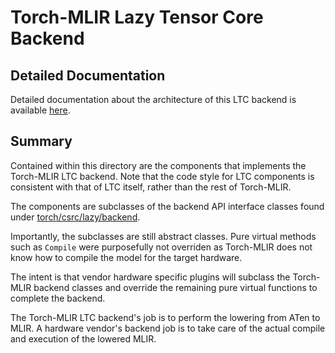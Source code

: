 # Torch-MLIR Lazy Tensor Core Backend

## Detailed Documentation

Detailed documentation about the architecture of this LTC backend is available [here](../../../../docs/ltc_backend.md).

## Summary

Contained within this directory are the components that implements the
Torch-MLIR LTC backend. Note that the code style for LTC components is
consistent with that of LTC itself, rather than the rest of Torch-MLIR.

The components are subclasses of the backend API interface classes found under
[torch/csrc/lazy/backend](https://github.com/pytorch/pytorch/tree/master/torch/csrc/lazy/backend).

Importantly, the subclasses are still abstract classes. Pure virtual methods
such as `Compile` were purposefully not overriden as Torch-MLIR does not know
how to compile the model for the target hardware.

The intent is that vendor hardware specific plugins will subclass the Torch-MLIR
backend classes and override the remaining pure virtual functions to complete
the backend.

The Torch-MLIR LTC backend's job is to perform the lowering from ATen to MLIR. A
hardware vendor's backend job is to take care of the actual compile and
execution of the lowered MLIR.
